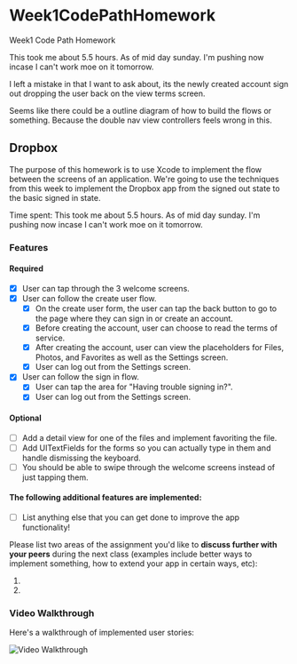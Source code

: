 # Week1CodePathHomework
Week1 Code Path Homework

This took me about 5.5 hours. As of mid day sunday. I'm pushing now incase I can't work moe on it tomorrow. 

 

I left a mistake in that I want to ask about, its the newly created account sign out dropping the user back on the view terms screen.

Seems like there could be a outline diagram of how to build the flows or something. Because the double nav view controllers feels wrong in this. 


## Dropbox

The purpose of this homework is to use Xcode to implement the flow between the screens of an application. We're going to use the techniques from this week to implement the Dropbox app from the signed out state to the basic signed in state.

Time spent: This took me about 5.5 hours. As of mid day sunday. I'm pushing now incase I can't work moe on it tomorrow. 

### Features

#### Required

- [X] User can tap through the 3 welcome screens.
- [X] User can follow the create user flow.
  - [X] On the create user form, the user can tap the back button to go to the page where they can sign in or create an account.
  - [X] Before creating the account, user can choose to read the terms of service.
  - [X] After creating the account, user can view the placeholders for Files, Photos, and Favorites as well as the Settings screen.
  - [X] User can log out from the Settings screen.
- [X] User can follow the sign in flow.
  - [X] User can tap the area for "Having trouble signing in?".
  - [X] User can log out from the Settings screen.

#### Optional

- [ ] Add a detail view for one of the files and implement favoriting the file.
- [ ] Add UITextFields for the forms so you can actually type in them and handle dismissing the keyboard.
- [ ] You should be able to swipe through the welcome screens instead of just tapping them.

#### The following **additional** features are implemented:

- [ ] List anything else that you can get done to improve the app functionality!

Please list two areas of the assignment you'd like to **discuss further with your peers** during the next class (examples include better ways to implement something, how to extend your app in certain ways, etc):

1. 
2. 

### Video Walkthrough 

Here's a walkthrough of implemented user stories:

<img src='https://github.com/jason1773/Week1CodePathHomework/blob/master/dropbox4real.gif' title='Video Walkthrough' width='' alt='Video Walkthrough' />
